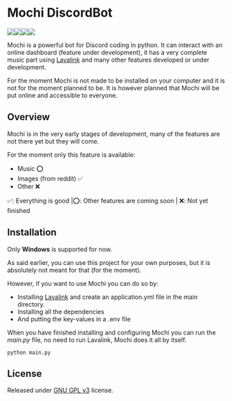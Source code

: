 # Mochi DiscordBot

![](https://img.shields.io/badge/python-3.9-blue.svg)![](https://img.shields.io/badge/discord-py-blue.svg)![](https://img.shields.io/github/license/holy-tanuki/Mochi-DiscordBot)![](https://img.shields.io/github/stars/holy-tanuki/Mochi-DiscordBot)

Mochi is a powerful bot for Discord coding in python. It can interact with an online dashboard (feature under development), it has a very complete music part using [Lavalink](https://github.com/Frederikam/Lavalink) and many other features developed or under development.

For the moment Mochi is not made to be installed on your computer and it is not for the moment planned to be. It is however planned that Mochi will be put online and accessible to everyone.

## Overview

Mochi is in the very early stages of development, many of the features are not there yet but they will come.

For the moment only this feature is available:

- Music ⭕️
- Images (from reddit) ✅
- Other ❌

✅: Everything is good  |⭕️: Other features are coming soon | ❌: Not yet finished

## Installation

Only **Windows** is supported for now.

As said earlier, you can use this project for your own purposes, but it is absolutely not meant for that (for the moment).

However, if you want to use Mochi you can do so by:

- Installing [Lavalink](https://github.com/Frederikam/Lavalink) and create an application.yml file in the main directory.
 - Installing all the dependencies
 - And putting the key-values in a .env file

When you have finished installing and configuring Mochi you can run the *main.py* file, no need to run Lavalink, Mochi does it all by itself.
```
python main.py
```

## License

Released under [GNU GPL v3](https://www.gnu.org/licenses/gpl-3.0.en.html) license.



